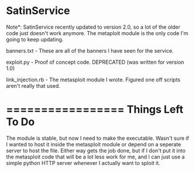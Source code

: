 SatinService
==========
Note*: SatinService recently updated to version 2.0, so a lot of the older code just doesn't work anymore.
The metaploit module is the only code I'm going to keep updating.

banners.txt - These are all of the banners I have seen for the service.

exploit.py - Proof of concept code. DEPRECATED (was written for version 1.0)

link_injection.rb - The metasploit module I wrote. Figured one off scripts aren't really that used.

=================
Things Left To Do
=================

The module is stable, but now I need to make the executable. Wasn't sure if I wanted
to host it inside the metasploit module or depend on a seperate server to host the 
file. Either way gets the job done, but if I don't put it into the metasploit code
that will be a lot less work for me, and I can just use a simple python HTTP server
whenever I actually want to sploit it.
